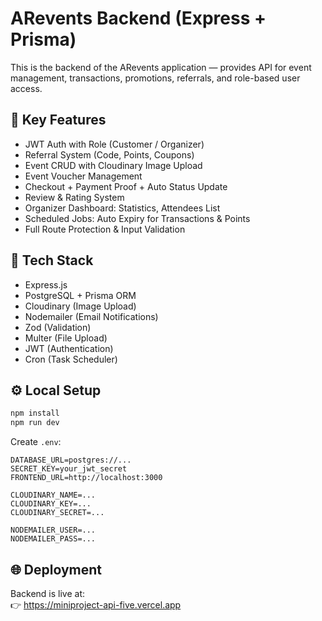 # ARevents Backend (Express + Prisma)

This is the backend of the ARevents application — provides API for event management, transactions, promotions, referrals, and role-based user access.

## 🚀 Key Features

- JWT Auth with Role (Customer / Organizer)
- Referral System (Code, Points, Coupons)
- Event CRUD with Cloudinary Image Upload
- Event Voucher Management
- Checkout + Payment Proof + Auto Status Update
- Review & Rating System
- Organizer Dashboard: Statistics, Attendees List
- Scheduled Jobs: Auto Expiry for Transactions & Points
- Full Route Protection & Input Validation

## 🧪 Tech Stack

- Express.js
- PostgreSQL + Prisma ORM
- Cloudinary (Image Upload)
- Nodemailer (Email Notifications)
- Zod (Validation)
- Multer (File Upload)
- JWT (Authentication)
- Cron (Task Scheduler)

## ⚙️ Local Setup

```bash
npm install
npm run dev
```

Create `.env`:

```env
DATABASE_URL=postgres://...
SECRET_KEY=your_jwt_secret
FRONTEND_URL=http://localhost:3000

CLOUDINARY_NAME=...
CLOUDINARY_KEY=...
CLOUDINARY_SECRET=...

NODEMAILER_USER=...
NODEMAILER_PASS=...
```

## 🌐 Deployment

Backend is live at:  
👉 https://miniproject-api-five.vercel.app
